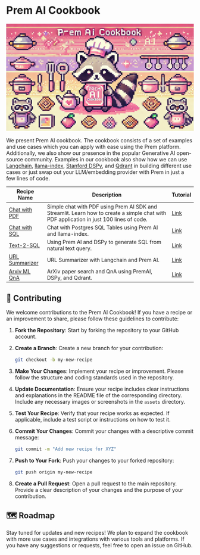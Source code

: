 # Prem AI Cookbook

<img width="1119" alt="url-summarizer" src="./assets/cookbook_main.webp">

We present Prem AI cookbook. The cookbook consists of a set of examples and use cases which you can apply with ease using the Prem platform. Additionally, we also show our presence in the popular Generative AI open-source community. Examples in our cookbook also show how we can use [Langchain](https://python.langchain.com/v0.2/docs/integrations/providers/premai/#chat-completions), [llama-index](https://docs.llamaindex.ai/en/stable/examples/llm/premai/), [Stanford DSPy](https://dspy-docs.vercel.app/api/language_model_clients/PremAI), and [Qdrant](https://qdrant.tech/documentation/embeddings/premai/) in building different use cases or just swap out your LLM/embedding provider with Prem in just a few lines of code.

| Recipe Name                        | Description                                                                                                                             | Tutorial                                      |
| ---------------------------------- | --------------------------------------------------------------------------------------------------------------------------------------- | --------------------------------------------- |
| [Chat with PDF](/chat-with-pdf/)   | Simple chat with PDF using Prem AI SDK and Streamlit. Learn how to create a simple chat with PDF application in just 100 lines of code. | [Link](https://docs.premai.io/chat-with-pdf)  |
| [Chat with SQL](/chat-with-sql/)   | Chat with Postgres SQL Tables using Prem AI and llama-index.                                                                            | [Link](https://docs.premai.io/chat-with-sql)  |
| [Text-2-SQL](/text-2-sql/)         | Using Prem AI and DSPy to generate SQL from natural text query.                                                                         | [Link](https://docs.premai.io/text-2-sql)     |
| [URL Summarizer](/url-summarizer/) | URL Summarizer with Langchain and Prem AI.                                                                                              | [Link](https://docs.premai.io/url-summarizer) |
| [Arxiv ML QnA](/arxiv-ml-qna/)     | ArXiv paper search and QnA using PremAI, DSPy, and Qdrant.                                                                              | [Link](https://docs.premai.io/arxiv-ml-qna)   |

## 🤝 Contributing 

We welcome contributions to the Prem AI Cookbook! If you have a recipe or an improvement to share, please follow these guidelines to contribute:

1. **Fork the Repository**: Start by forking the repository to your GitHub account.

2. **Create a Branch**: Create a new branch for your contribution:
    ```bash
    git checkout -b my-new-recipe
    ```

3. **Make Your Changes**: Implement your recipe or improvement. Please follow the structure and coding standards used in the repository.

4. **Update Documentation**: Ensure your recipe includes clear instructions and explanations in the README file of the corresponding directory. Include any necessary images or screenshots in the `assets` directory.

5. **Test Your Recipe**: Verify that your recipe works as expected. If applicable, include a test script or instructions on how to test it.

6. **Commit Your Changes**: Commit your changes with a descriptive commit message:
    ```bash
    git commit -m "Add new recipe for XYZ"
    ```

7. **Push to Your Fork**: Push your changes to your forked repository:
    ```bash
    git push origin my-new-recipe
    ```

8. **Create a Pull Request**: Open a pull request to the main repository. Provide a clear description of your changes and the purpose of your contribution.

## 🗺️ Roadmap

Stay tuned for updates and new recipes! We plan to expand the cookbook with more use cases and integrations with various tools and platforms. If you have any suggestions or requests, feel free to open an issue on GitHub.